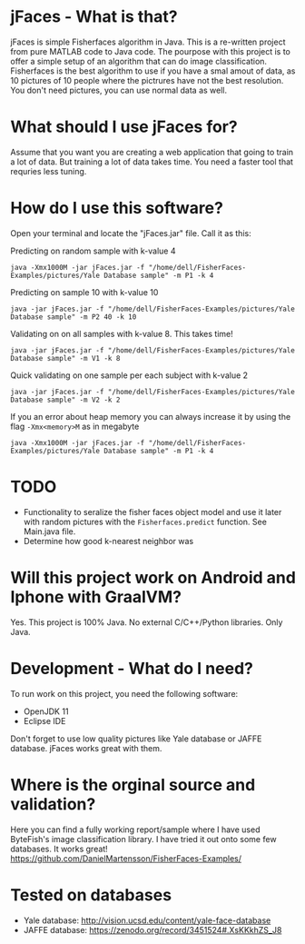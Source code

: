 # jFaces - What is that?

jFaces is simple Fisherfaces algorithm in Java. This is a re-written project from pure MATLAB code to Java code. The pourpose with this project is to offer a simple setup of an algorithm that can do image classification.
Fisherfaces is the best algorithm to use if you have a smal amout of data, as 10 pictures of 10 people where the pictrures have not the best resolution. 
You don't need pictures, you can use normal data as well. 

# What should I use jFaces for?

Assume that you want you are creating a web application that going to train a lot of data. But training a lot of data takes time.
You need a faster tool that requries less tuning. 

# How do I use this software?

Open your terminal and locate the "jFaces.jar" file. Call it as this:

Predicting on random sample with k-value 4
```
java -Xmx1000M -jar jFaces.jar -f "/home/dell/FisherFaces-Examples/pictures/Yale Database sample" -m P1 -k 4
```
Predicting on sample 10 with k-value 10
```
java -jar jFaces.jar -f "/home/dell/FisherFaces-Examples/pictures/Yale Database sample" -m P2 40 -k 10
```
Validating on on all samples with k-value 8. This takes time!
```
java -jar jFaces.jar -f "/home/dell/FisherFaces-Examples/pictures/Yale Database sample" -m V1 -k 8
```
Quick validating on one sample per each subject with k-value 2
```
java -jar jFaces.jar -f "/home/dell/FisherFaces-Examples/pictures/Yale Database sample" -m V2 -k 2
```
If you an error about heap memory you can always increase it by using the flag `-Xmx<memory>M` as in megabyte
```
java -Xmx1000M -jar jFaces.jar -f "/home/dell/FisherFaces-Examples/pictures/Yale Database sample" -m P1 -k 4
```

# TODO

- Functionality to seralize the fisher faces object model and use it later with random pictures with the `Fisherfaces.predict` function. See Main.java file. 
- Determine how good k-nearest neighbor was

# Will this project work on Android and Iphone with GraalVM?

Yes. This project is 100% Java. No external C/C++/Python libraries. Only Java. 

# Development - What do I need?

To run work on this project, you need the following software:

- OpenJDK 11
- Eclipse IDE

Don't forget to use low quality pictures like Yale database or JAFFE database. jFaces works great with them.

# Where is the orginal source and validation?

Here you can find a fully working report/sample where I have used ByteFish's image classification library. I have tried it out onto some few databases.
It works great!
https://github.com/DanielMartensson/FisherFaces-Examples/


# Tested on databases

- Yale database: http://vision.ucsd.edu/content/yale-face-database
- JAFFE database: https://zenodo.org/record/3451524#.XsKKkhZS_J8

